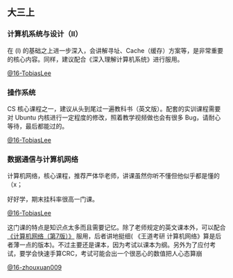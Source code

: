 ## 大三上

### 计算机系统与设计（Ⅱ）

在 (I) 的基础之上进一步深入，会讲解寻址、Cache（缓存）方案等，是非常重要的核心内容。同样，建议配合《深入理解计算机系统》进行服用。

[@16-TobiasLee](https://github.com/TobiasLee)

### 操作系统

CS 核心课程之一，建议从头到尾过一遍教科书（英文版）。配套的实训课程需要对 Ubuntu 内核进行一定程度的修改，照着教学视频做也会有很多 Bug，请耐心等待，最后都能过的。

[@16-TobiasLee](https://github.com/TobiasLee)

### 数据通信与计算机网络

计算机网络，核心课程，推荐严体华老师，讲课虽然你听不懂但他似乎都是懂的（x；

好好学，期末挂科率很高一门课。

[@16-TobiasLee](https://github.com/TobiasLee)

这门课的特点是知识点太多而且需要记忆。除了老师规定的英文课本外，可以配合[《计算机网络（第7版）》](https://book.douban.com/subject/26960678/) 服用，后者讲地挺细( 《王道考研 计算机网络》算是后者薄一点的版本)。不过主要还是课本，因为考试以课本为纲。另外为了应付考试，要学会快速手算CRC，考试可能会出一个很恶心的数值把人心态算崩

[@16-zhouxuan009](https://github.com/zhouxuan009)

